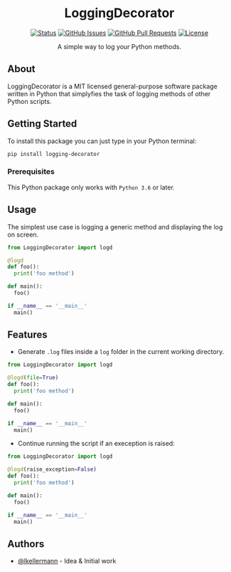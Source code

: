 
<H1 align="center">LoggingDecorator</H1>

<div align="center">

[![Status](https://img.shields.io/badge/status-active-success.svg)]()
[![GitHub Issues](https://img.shields.io/github/issues/lkellermann/logging-decorator.svg)](https://github.com/lkellermann/logging-decorator/issues)
[![GitHub Pull Requests](https://img.shields.io/github/issues-pr/lkellermann/logging-decorator.svg)](https://github.com/lkellermann/logging-decorator/pulls)
[![License](https://img.shields.io/badge/license-MIT-blue.svg)](/LICENSE)

</div>


<p align="center">  A simple way to log your Python methods.
    <br> 
</p>

## About <a name = "about"></a>

LoggingDecorator is a MIT licensed general-purpose software package written in Python that simplyfies the task of logging methods of other Python scripts.

## Getting Started <a name = "getting_started"></a>

To install this package you can just type in your Python terminal:

```shell
pip install logging-decorator
```

### Prerequisites

This Python package only works with `Python 3.6` or later.

## Usage <a name="usage"></a>

The simplest use case is logging a generic method and displaying the log on screen.
```python
from LoggingDecorator import logd

@logd
def foo():
  print('foo method')

def main():
  foo()

if __name__ == '__main__'
  main()
```

## Features <a name="-gem-features-"></a>

- Generate `.log` files inside a `log` folder in the current working directory.

```python
from LoggingDecorator import logd

@logd(file=True)
def foo():
  print('foo method')

def main():
  foo()

if __name__ == '__main__'
  main()
```

- Continue running the script if an exeception is raised:

```python
from LoggingDecorator import logd

@logd(raise_exception=False)
def foo():
  print('foo method')

def main():
  foo()

if __name__ == '__main__'
  main()
```

## Authors <a name = "authors"></a>

- [@lkellermann](https://github.com/lkellermann) - Idea & Initial work
